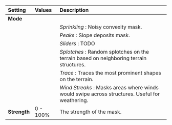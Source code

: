 | Setting      | Values   | Description                                                                                    |
| :----------- | :------- | :--------------------------------------------------------------------------------------------- |
| **Mode**     |          |
|              |          | *Sprinkling* : Noisy convexity mask.                                                           |
|              |          | *Peaks* : Slope deposits mask.                                                                 |
|              |          | *Sliders* : TODO                                                                               |
|              |          | *Splotches* : Random splotches on the terrain based on neighboring terrain structures.         |
|              |          | *Trace* :  Traces the most prominent shapes on the terrain.                                    |
|              |          | *Wind Streaks* : Masks areas where winds would swipe across structures. Useful for weathering. |
| **Strength** | 0 - 100% | The strength of the mask.                                                                      |





<!--examples-->
